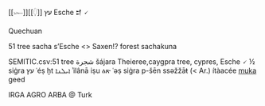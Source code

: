 [[𓆱]][[𓆭]] עץ‎ Esche 𒄑 🗸

Quechuan

51 tree sacha s’Esche <> Saxen!? forest sachakuna 

SEMITIC.csv:51	tree 	شجرة‎ 	šájara 	Theieree,caygpra	tree, cypres, Esche	🗸 ½ 	siġra 	עץ‎ 	ʿéṣ 	ḫt	ܐܝܠܢܐ‎ ʾilânā 	iṣu 	ዕጽ 	ʿəṣ 	siġra 		p-šēn 	ssəžžāŧ (< Ar.) 	ítàacée 	[muka](MUS) 	geed		

IRGA AGRO ARBA @ Turk